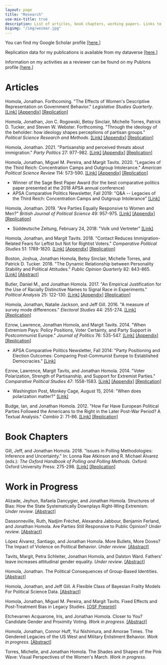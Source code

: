 ```yaml
---
layout: page
title: "Research"
use-mix-title: true
description: List of articles, book chapters, working papers. Links to abstracts, Google Scholar, replication files, and Publons.
bigimg: "/img/weimar.jpg"
---
```

You can find my Google Scholar profile <a href="https://scholar.google.com/citations?user=aSE6nxMAAAAJ" target="_blank">[here.]</a>

Replication data for my publications is available from my dataverse <a href="https://dataverse.harvard.edu/dataverse/jhomola" target="_blank">[here.]</a>

Information on my activities as a reviewer can be found on my Publons profile <a href="https://publons.com/a/1249053/" target="_blank">[here.]</a>

# Articles

Homola, Jonathan. Forthcoming. "The Effects of Women's Descriptive Representation on Government Behavior." *Legislative Studies Quarterly*. [[Link]](https://doi.org/10.1111/lsq.12330 "Legislative Studies Quarterly") <a href="http://jhomola.com/files/Homola_2021_LSQ_Pledges_Appendix.pdf" target="_blank">[Appendix]</a> [[Replication]](https://doi.org/10.7910/DVN/RLXMKD "Replication Files")

Homola, Jonathan, Jon C. Rogowski, Betsy Sinclair, Michelle Torres, Patrick D. Tucker, and Steven W. Webster. Forthcoming. "Through the ideology of the beholder: how ideology shapes perceptions of partisan groups." *Political Science Research and Methods*. [[Link]](https://doi.org/10.1017/psrm.2022.4 "Political Science Research and Methods") <a href="http://jhomola.com/files/HomolaEtAl_2022_PSRM_Ideology_Appendix.pdf" target="_blank">[Appendix]</a> [[Replication]](https://doi.org/10.7910/DVN/GB15Y5 "Replication Files")

Homola, Jonathan. 2021. "Partisanship and perceived threats about immigration." *Party Politics* 27: 977-982. [[Link]](https://doi.org/10.1177/1354068820918773 "Party Politics") <a href="http://jhomola.com/files/Homola_2020_PP_ImmigrationFrames_Appendix.pdf" target="_blank">[Appendix]</a> [[Replication]](https://doi.org/10.7910/DVN/L2JYUS "Replication Files")

Homola, Jonathan, Miguel M. Pereira, and Margit Tavits. 2020. "Legacies of the Third Reich: Concentration Camps and Outgroup Intolerance." *American Political Science Review* 114: 573-590. [[Link]](https://doi.org/10.1017/S0003055419000832) <a href="http://jhomola.com/files/HomolaPereiraTavits_2020_APSR_Legacies_Appendix.pdf" target="_blank">[Appendix]</a> [[Replication]](https://doi.org/10.7910/DVN/J0GBTX "Replication Files")
* Winner of the Sage Best Paper Award (for the best comparative politics paper presented at the 2018 APSA annual conference)
 * APSA Comparative Politics Newsletter, Fall 2019: "Q&A -- Legacies of the Third Reich: Concentration Camps and Outgroup Intolerance" [[Link]](https://www.comparativepoliticsnewsletter.org/wp-content/uploads/2019/12/CP-Newsletter-Fall-19-CP-and-History.pdf "Comparative Politics Newsletter")

Homola, Jonathan. 2019. "Are Parties Equally Responsive to Women and Men?" *British Journal of Political Science* 49: 957-975. [[Link]](https://doi.org/10.1017/S0007123417000114 "British Journal of Political Science") <a href="http://jhomola.com/files/Homola_2017_BJPS_ResponsivenessWomenMen_Appendix.pdf" target="_blank">[Appendix]</a> [[Replication]](http://doi.org/10.7910/DVN/K1TVXL "Replication Files")
 * Süddeutsche Zeitung, February 24, 2018: "Volk und Vertreter" [[Link]](https://projekte.sueddeutsche.de/artikel/politik/bundestag-diese-abgeordneten-fehlen-e291979/ "Washington Post/Monkey Cage")

Homola, Jonathan, and Margit Tavits. 2018. "Contact Reduces Immigration-Related Fears for Leftist but Not for Rightist Voters." *Comparative Political Studies* 51: 1789-1820. [[Link]](https://doi.org/10.1177/0010414017740590 "Comparative Political Studies") <a href="http://jhomola.com/files/HomolaTavits_2017_CPS_ContactThreats_Appendix.pdf" target="_blank">[Appendix]</a> [[Replication]](http://doi.org/10.7910/DVN/THNDTR "Replication Files")

Boston, Joshua, Jonathan Homola, Betsy Sinclair, Michelle Torres, and Patrick D. Tucker. 2018. "The Dynamic Relationship between Personality Stability and Political Attitudes." *Public Opinion Quarterly* 82: 843-865. [[Link]](https://doi.org/10.1093/poq/nfy001 "Public Opinion Quarterly") [[Abstract]](http://jhomola.com/abstracts#tipi)

Butler, Daniel M., and Jonathan Homola. 2017. "An Empirical Justification for the Use of Racially Distinctive Names to Signal Race in Experiments." *Political Analysis* 25: 122-130. [[Link]](https://doi.org/10.1017/pan.2016.15 "Political Analysis") <a href="http://jhomola.com/files/ButlerHomola_2017_PA_Excludability_Appendix.pdf" target="_blank">[Appendix]</a> [[Replication]](http://doi.org/10.7910/DVN/LUGBL1 "Replication Files")

Homola, Jonathan, Natalie Jackson, and Jeff Gill. 2016. "A measure of survey mode differences." *Electoral Studies* 44: 255-274. [[Link]](http://doi.org/10.1016/j.electstud.2016.06.010 "Electoral Studies") [[Replication]](http://doi.org/10.7910/DVN/BHEM8T "Replication Files")

Ezrow, Lawrence, Jonathan Homola, and Margit Tavits. 2014. "When Extremism Pays: Policy Positions, Voter Certainty, and Party Support in Postcommunist Europe." *Journal of Politics* 76: 535-547. [[Link]](http://doi.org/10.1017/S0022381613001461 "Journal of Politics") <a href="http://jhomola.com/files/EzrowHomolaTavits_2014_JOP_WhenExtremismPays_Appendix.pdf" target="_blank">[Appendix]</a> [[Replication]](http://doi.org/10.7910/DVN/ZSBLXF "Replication Files")
 * APSA Comparative Politics Newsletter, Fall 2014: "Party Positioning and Election Outcomes: Comparing Post-Communist Europe to Established Democracies." [[Link]](http://charlescrabtree.com/archived_newsletters/2014_fall.pdf "Comparative Politics Newsletter")

Ezrow, Lawrence, Margit Tavits, and Jonathan Homola. 2014. "Voter Polarization, Strength of Partisanship, and Support for Extremist Parties." *Comparative Political Studies* 47: 1558-1583. [[Link]](http://doi.org/10.1177/0010414013512605 "Comparative Political Studies") <a href="http://jhomola.com/files/EzrowTavitsHomola_2014_CPS_PolarizationExtremism_Appendix.pdf" target="_blank">[Appendix]</a> [[Replication]](http://doi.org/10.7910/DVN/MP5XXC "Replication Files")
 * Washington Post, Monkey Cage, August 15, 2014: "When does polarization matter?" [[Link]](http://www.washingtonpost.com/blogs/monkey-cage/wp/2014/08/15/when-does-polarization-matter/ "Washington Post/Monkey Cage")

Budge, Ian, and Jonathan Homola. 2012. "How Far Have European Political Parties Followed the Americans to the Right in the Later Post-War Period? A Textual Analysis." *Cambio* 2: 71-86. [[Link]](http://doi.org/10.13128/cambio-19435 "Cambio") [[Replication]](http://doi.org/10.7910/DVN/NZFAXI "Replication Files")

# Book Chapters

Gill, Jeff, and Jonathan Homola. 2018. "Issues in Polling Methodologies: Inference and Uncertainty." In: Lonna Rae Atkinson and R. Michael Alvarez (eds.): *The Oxford Handbook of Polling and Polling Methods*. Oxford: Oxford University Press: 275-298. [[Link]](http://doi.org/10.1093/oxfordhb/9780190213299.013.11 "OUP Handbooks") [[Replication]](http://doi.org/10.7910/DVN/X9NUOJ "Replication Files")

# Work in Progress

Alizade, Jeyhun, Rafaela Dancygier, and Jonathan Homola. Structures of Bias: How the State Systematically Downplays Right-Wing Extremism. *Under review*. [[Abstract]](http://jhomola.com/abstracts#alizade-jeyhun-rafaela-dancygier-and-jonathan-homola-structures-of-bias-how-the-state-systematically-downplays-right-wing-extremism)

Dassonneville, Ruth, Nadjim Fréchet, Alexandra Jabbour, Benjamin Ferland, and Jonathan Homola. Are Parties Still Responsive to Public Opinion? *Under review*. [[Abstract]](http://jhomola.com/abstracts#dassonneville-ruth-nadjim-fréchet-alexandra-jabbour-benjamin-ferland-and-jonathan-homola-are-parties-still-responsive-to-public-opinion)

López Álvarez, Santiago, and Jonathan Homola. More Bullets, More Doves? The Impact of Violence on Political Behavior. *Under review*. [[Abstract]](http://jhomola.com/abstracts#lópez-álvarez-santiago-and-jonathan-homola-more-bullets-more-doves-the-impact-of-violence-on-political-behavior)

Tavits, Margit, Petra Schleiter, Jonathan Homola, and Dalston Ward. Fathers' leave increases attitudinal gender equality. *Under review*. [[Abstract]](http://jhomola.com/abstracts#tavits-margit-petra-schleiter-jonathan-homola-and-dalston-ward-fathers-leave-increases-attitudinal-gender-equality)

Homola, Jonathan. The Political Consequences of Group-Based Identities. [[Abstract]](http://jhomola.com/abstracts#homola-jonathan-the-political-consequences-of-group-based-identities)

Homola, Jonathan, and Jeff Gill. A Flexible Class of Bayesian Frailty Models For Political Science Data. [[Abstract]](http://jhomola.com/abstracts#id="homola-jonathan-and-jeff-gill-a-flexible-class-of-bayesian-frailty-models-for-political-science-data")

Homola, Jonathan, Miguel M. Pereira, and Margit Tavits. Fixed Effects and Post-Treatment Bias in Legacy Studies. [[OSF Preprint]](https://osf.io/b945a/)

Etchevarren Acquarone, Iris, and Jonathan Homola. Closer to You? Candidate Gender and Proximity Voting. *Work in progress*. [[Abstract]](http://jhomola.com/abstracts#etchevarren-acquarone-iris-and-jonathan-homola-closer-to-you-candidate-gender-and-proximity-voting)

Homola, Jonathan, Connor Huff, Yui Nishimura, and Amorae Times. The Gendered Legacies of the US West and Military Enlistment Behavior. *Work in progress*. [[Abstract]](http://jhomola.com/abstracts#homola-jonathan-connor-huff-yui-nishimura-and-amorae-times-the-gendered-legacies-of-the-us-west-and-military-enlistment-behavior)

Torres, Michelle, and Jonathan Homola. The Shades and Shapes of the Pink Wave: Visual Perspectives of the Women's March. *Work in progress*.
